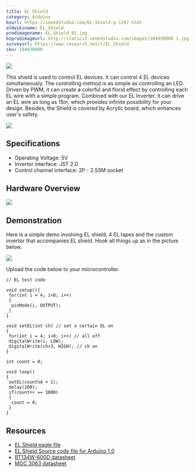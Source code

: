 ```yaml
---
title: EL Shield
category: Arduino
bzurl: https://seeedstudio.com/EL-Shield-p-1287.html
oldwikiname: EL_Shield
prodimagename: EL_Shield_02.jpg
bzprodimageurl: http://statics3.seeedstudio.com/images/104030000 1.jpg
surveyurl: https://www.research.net/r/EL_Shield
sku: 104030000
---
```


![](/https://github.com/SeeedDoc/WikiMigrationSync/raw/master/docs/assets/EL_Shield/img/EL_Shield_02.jpg)

This shield is used to control EL devices. It can control 4 EL devices simultaneously. The controlling method is as simple as controlling an LED. Driven by PWM, it can create a colorful and florid effect by controlling each EL wire with a simple program. Combined with our EL Inverter, it can drive an EL wire as long as 15m, which provides infinite possibility for your design. Besides, the Shield is covered by Acrylic board, which enhances user's safety.

[![](/https://github.com/SeeedDoc/WikiMigrationSync/raw/master/docs/assets/common/Get_One_Now_Banner.png)](http://www.seeedstudio.com/el-shield-p-1287.html)

Specifications
--------------

- Operating Voltage: 5V
- Invertor interface: JST 2.0
- Control channel interface: 2P - 2.5SM socket

Hardware Overview
---------

![](/https://github.com/SeeedDoc/WikiMigrationSync/raw/master/docs/assets/EL_Shield/img/EL_Shield_interface.jpg)

Demonstration
-------------

Here is a simple demo involving EL shield, 4 EL tapes and the custom invertor that accompanies EL shield.
Hook all things up as in the picture below.

![](/https://github.com/SeeedDoc/WikiMigrationSync/raw/master/docs/assets/EL_Shield/img/EL_Shield_Hardware_Installation.jpg)

Upload the code below to your microcontroller.

```
// EL test code 
 
void setup(){
 for(int i = 4; i<8; i++)
 { 
  pinMode(i, OUTPUT);
 }
}
 
void setEL(int ch) // set a certain EL on
{ 
 for(int i = 4; i<8; i++) // all off
 digitalWrite(i, LOW);
 digitalWrite(ch+3, HIGH); // ch on
} 
 
int count = 0; 
 
void loop()
{ 
 setEL(count%4 + 1);
 delay(200);
 if(count++ == 1000)
 { 
  count = 0;
 } 
}
```

Resources
---------

-   [EL Shield eagle file](/https://github.com/SeeedDoc/WikiMigrationSync/raw/master/docs/assets/EL_Shield/res/EL_Shield_Eagle_File.zip)
-   [EL Shield Source code file for Arduino 1.0](/https://github.com/SeeedDoc/WikiMigrationSync/raw/master/docs/assets/EL_Shield/res/EL_Shield_Test_code.zip)
-   [BT134W-600D datasheet](/https://github.com/SeeedDoc/WikiMigrationSync/raw/master/docs/assets/EL_Shield/res/BT134W-600D.pdf)
-   [MOC 3063 datasheet](/https://github.com/SeeedDoc/WikiMigrationSync/raw/master/docs/assets/EL_Shield/res/MOC3063M.pdf)


<!-- This Markdown file was created from http://www.seeedstudio.com/wiki/EL_Shield -->
